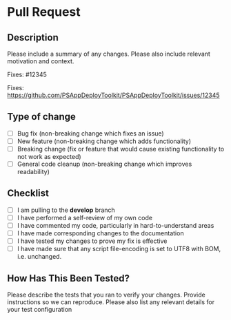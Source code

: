 # Pull Request

## Description

Please include a summary of any changes. Please also include relevant motivation and context.

Fixes: #12345

Fixes: <https://github.com/PSAppDeployToolkit/PSAppDeployToolkit/issues/12345>

## Type of change

- [ ] Bug fix (non-breaking change which fixes an issue)
- [ ] New feature (non-breaking change which adds functionality)
- [ ] Breaking change (fix or feature that would cause existing functionality to not work as expected)
- [ ] General code cleanup (non-breaking change which improves readability)

## Checklist

- [ ] I am pulling to the **develop** branch
- [ ] I have performed a self-review of my own code
- [ ] I have commented my code, particularly in hard-to-understand areas
- [ ] I have made corresponding changes to the documentation
- [ ] I have tested my changes to prove my fix is effective
- [ ] I have made sure that any script file-encoding is set to UTF8 with BOM, i.e. unchanged.

## How Has This Been Tested?

Please describe the tests that you ran to verify your changes. Provide instructions so we can reproduce. Please also list any relevant details for your test configuration
